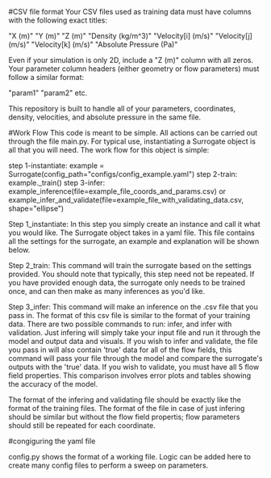 #CSV file format
Your CSV files used as training data must have columns with the following exact titles:

"X (m)"
"Y (m)"
"Z (m)"
"Density (kg/m^3)"
"Velocity[i] (m/s)"
"Velocity[j] (m/s)"
"Velocity[k] (m/s)"
"Absolute Pressure (Pa)"

Even if your simulation is only 2D, include a "Z (m)" column with all zeros. Your parameter column headers (either geometry or flow parameters) must follow a similar format:

"param1"
"param2"
etc.

This repository is built to handle all of your parameters, coordinates, density, velocities, and absolute pressure in the same file.

#Work Flow
This code is meant to be simple. All actions can be carried out through the file main.py. For typical use, instantiating a Surrogate object is all that you will need. The work flow for this object is simple:

step 1-instantiate:
    example = Surrogate(config_path="configs/config_example.yaml")
step 2-train:
    example._train()
step 3-infer:
    example_inference(file=example_file_coords_and_params.csv)
    or
    example_infer_and_validate(file=example_file_with_validating_data.csv, shape="ellipse")

Step 1_instantiate: In this step you simply create an instance and call it what you would like. The Surrogate object takes in a yaml file. This file contains all the settings for the surrogate, an example and explanation will be shown below.

Step 2_train: This command will train the surrogate based on the settings provided. You should note that typically, this step need not be repeated. If you have provided enough data, the surrogate only needs to be trained once, and can then make as many inferences as you'd like.

Step 3_infer: This command will make an inference on the .csv file that you pass in. The format of this csv file is similar to the format of your training data. There are two possible commands to run: infer, and infer with validation. Just infering will simply take your input file and run it through the model and output data and visuals. If you wish to infer and validate, the file you pass in will also contain 'true' data for all of the flow fields, this command will pass your file through the model and compare the surrogate's outputs with the 'true' data. If you wish to validate, you must have all 5 flow field properties. This comparison involves error plots and tables showing the accuracy of the model.

The format of the infering and validating file should be exactly like the format of the training files. The format of the file in case of just infering should be similar but without the flow field propertis; flow parameters should still be repeated for each coordinate.


#congiguring the yaml file

config.py shows the format of a working file. Logic can be added here to create many config files to perform a sweep on parameters.

